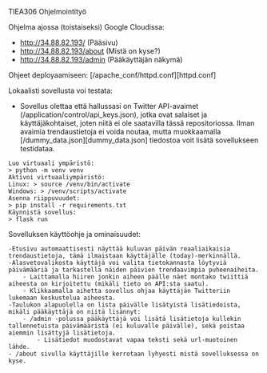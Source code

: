 TIEA306 Ohjelmointityö

Ohjelma ajossa (toistaiseksi) Google Cloudissa: 
- http://34.88.82.193/ (Pääsivu)
- http://34.88.82.193/about (Mistä on kyse?)
- http://34.88.82.193/admin (Pääkäyttäjän näkymä)

Ohjeet deployaamiseen: [/apache_conf/httpd.conf][httpd.conf]

Lokaalisti sovellusta voi testata:
- Sovellus olettaa että hallussasi on Twitter API-avaimet (/application/control/api_keys.json), jotka ovat salaiset ja käyttäjäkohtaiset, joten niitä ei ole saatavilla tässä repositoriossa. Ilman avaimia trendaustietoja ei voida noutaa, mutta muokkaamalla [/dummy_data.json][dummy_data.json] tiedostoa voit lisätä sovellukseen testidataa.

```
Luo virtuaali ympäristö:
> python -m venv venv
Aktivoi virtuaaliympäristö:
Linux: > source /venv/bin/activate
Windows: > /venv/scripts/activate
Asenna riippuvuudet:
> pip install -r requirements.txt
Käynnistä sovellus:
> flask run

```

Sovelluksen käyttöohje ja ominaisuudet:

    -Etusivu automaattisesti näyttää kuluvan päivän reaaliaikaisia trendaustietoja, tämä ilmaistaan käyttäjälle (today)-merkinnällä.
    -Alasvetovalikosta käyttäjä voi valita tietokannasta löytyviä päivämääriä ja tarkastella näiden päivien trendaavimpia puheenaiheita.
        - Laittamalla hiiren jonkin aiheen päälle näet montako twiittiä aiheesta on kirjoitettu (mikäli tieto on API:sta saatu).
        - Klikkaamalla aihetta sovellus ohjaa käyttäjän Twitteriin lukemaan keskustelua aiheesta.
    -Taulukon alapuolella on lista päivälle lisätyistä lisätiedoista, mikäli pääkäyttäjä on niitä lisännyt:
        - /admin -polussa pääkäyttäjä voi lisätä lisätietoja kullekin tallennetuista päivämääristä (ei kuluvalle päivälle), sekä poistaa aiemmin lisättyjä lisätietoja.
            - Lisätiedot muodostavat vapaa teksti sekä url-muotoinen lähde.
    - /about sivulla käyttäjille kerrotaan lyhyesti mistä sovelluksessa on kyse.

